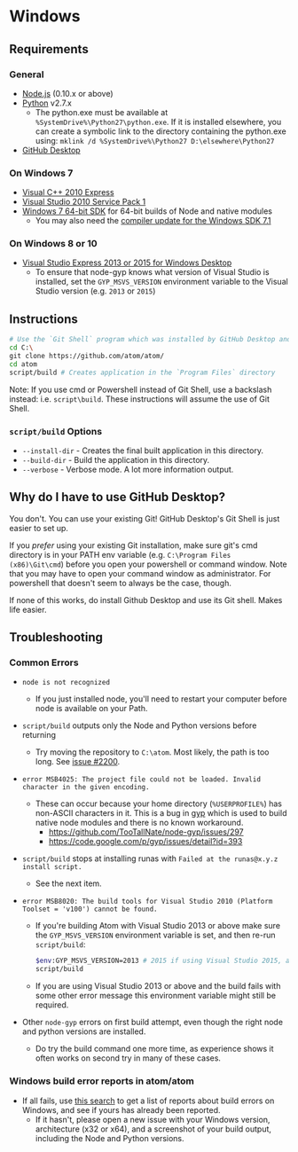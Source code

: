 # Windows

## Requirements

### General
  * [Node.js](http://nodejs.org/en/download/) (0.10.x or above)
  * [Python](https://www.python.org/downloads/) v2.7.x
    * The python.exe must be available at `%SystemDrive%\Python27\python.exe`.
      If it is installed elsewhere, you can create a symbolic link to the
      directory containing the python.exe using:
      `mklink /d %SystemDrive%\Python27 D:\elsewhere\Python27`
  * [GitHub Desktop](http://desktop.github.com/)

### On Windows 7
  * [Visual C++ 2010 Express](http://www.visualstudio.com/en-us/downloads/download-visual-studio-vs#DownloadFamilies_4)
  * [Visual Studio 2010 Service Pack 1](http://www.microsoft.com/en-us/download/details.aspx?id=23691)
  * [Windows 7 64-bit SDK](http://www.microsoft.com/en-us/download/details.aspx?id=8279) for 64-bit builds of Node and native modules
    * You may also need the [compiler update for the Windows SDK 7.1](http://www.microsoft.com/en-us/download/details.aspx?id=4422)

### On Windows 8 or 10
  * [Visual Studio Express 2013 or 2015 for Windows Desktop](http://www.visualstudio.com/en-us/downloads/download-visual-studio-vs#DownloadFamilies_2)
    * To ensure that node-gyp knows what version of Visual Studio is installed, set the `GYP_MSVS_VERSION` environment variable to the Visual Studio version (e.g. `2013` or `2015`)

## Instructions

```bash
# Use the `Git Shell` program which was installed by GitHub Desktop and make sure that you are logged into Github Desktop
cd C:\
git clone https://github.com/atom/atom/
cd atom
script/build # Creates application in the `Program Files` directory
```
Note: If you use cmd or Powershell instead of Git Shell, use a backslash instead: i.e. `script\build`.
These instructions will assume the use of Git Shell.

### `script/build` Options
  * `--install-dir` - Creates the final built application in this directory.
  * `--build-dir` - Build the application in this directory.
  * `--verbose` - Verbose mode. A lot more information output.

## Why do I have to use GitHub Desktop?

You don't. You can use your existing Git! GitHub Desktop's Git Shell is just easier to set up.

If you _prefer_ using your existing Git installation, make sure git's cmd directory is in your PATH env variable (e.g. `C:\Program Files (x86)\Git\cmd`) before you open your powershell or command window.
Note that you may have to open your command window as administrator. For powershell that doesn't seem to always be the case, though.

If none of this works, do install Github Desktop and use its Git shell. Makes life easier.


## Troubleshooting

### Common Errors
* `node is not recognized`

  * If you just installed node, you'll need to restart your computer before node is
  available on your Path.

* `script/build` outputs only the Node and Python versions before returning

  * Try moving the repository to `C:\atom`. Most likely, the path is too long.
    See [issue #2200](https://github.com/atom/atom/issues/2200).

* `error MSB4025: The project file could not be loaded. Invalid character in the given encoding.`

  * These can occur because your home directory (`%USERPROFILE%`) has non-ASCII
    characters in it. This is a bug in [gyp](https://code.google.com/p/gyp/)
    which is used to build native node modules and there is no known workaround.
    * https://github.com/TooTallNate/node-gyp/issues/297
    * https://code.google.com/p/gyp/issues/detail?id=393

* `script/build` stops at installing runas with `Failed at the runas@x.y.z install script.`

  * See the next item.

* `error MSB8020: The build tools for Visual Studio 2010 (Platform Toolset = 'v100') cannot be found.`

  * If you're building Atom with Visual Studio 2013 or above make sure the `GYP_MSVS_VERSION` environment variable is set, and then re-run `script/build`:

    ```bash
    $env:GYP_MSVS_VERSION=2013 # 2015 if using Visual Studio 2015, and so on
    script/build
    ```
  * If you are using Visual Studio 2013 or above and the build fails with some other error message this environment variable might still be required.

* Other `node-gyp` errors on first build attempt, even though the right node and python versions are installed.
  * Do try the build command one more time, as experience shows it often works on second try in many of these cases.


### Windows build error reports in atom/atom
* If all fails, use [this search](https://github.com/atom/atom/search?q=label%3Abuild-error+label%3Awindows&type=Issues) to get a list of reports about build errors on Windows, and see if yours has already been reported.
    * If it hasn't, please open a new issue with your Windows version, architecture (x32 or x64), and a screenshot of your build output, including the Node and Python versions.
